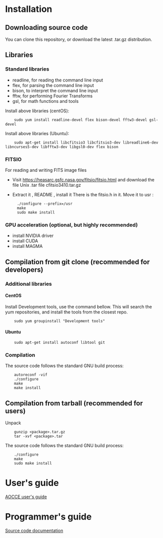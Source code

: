
# Installation


## Downloading source code
You can clone this repository, or download the latest .tar.gz distribution.


## Libraries 

### Standard libraries

- readline, for reading the command line input
- flex, for parsing the command line input
- bison, to interpret the command line input
- fftw, for performing Fourier Transforms
- gsl, for math functions and tools

Install above libraries (centOS):

		sudo yum install readline-devel flex bison-devel fftw3-devel gsl-devel

Install above libraries (Ubuntu):

		sudo apt-get install libcfitsio3 libcfitsio3-dev libreadline6-dev libncurses5-dev libfftw3-dev libgsl0-dev flex bison


### FITSIO

For reading and writing FITS image files

- Visit https://heasarc.gsfc.nasa.gov/fitsio/fitsio.html and download the file Unix .tar file cfitsio3410.tar.gz
- Extract it , README , install it 
There is the fitsio.h in it. Move it to usr :

		./configure --prefix=/usr
		make 
		sudo make install 

### GPU acceleration (optional, but highly recommended)

- install NVIDIA driver
- install CUDA
- install MAGMA



## Compilation from git clone (recommended for developers)

### Additional libraries

#### CentOS

Install Development tools, use the command bellow. This will search the yum repositories, and install the tools from the closest repo.

		sudo yum groupinstall "Development tools"

#### Ubuntu

		sudo apt-get install autoconf libtool git


### Compilation

The source code follows the standard GNU build process:

		autoreconf -vif
		./configure
		make
		make install


## Compilation from tarball (recommended for users)


Unpack

		gunzip <package>.tar.gz
		tar -xvf <package>.tar

The source code follows the standard GNU build process:

		./configure
		make
		sudo make install








# User's guide

[AOCCE user's guide]( src/AOloopControl/doc/AOloopControl.html )







# Programmer's guide

[Source code documentation]( html/index.html ) 

